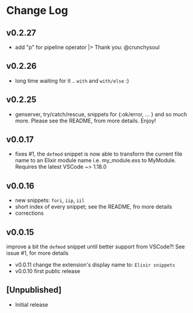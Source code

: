 # Change Log

## v0.2.27

- add "p" for pipeline operator |> Thank you: @crunchysoul

## v0.2.26

- long time waiting for it .. `with` and `with/else` :)

## v0.2.25

- genserver, try/catch/rescue, snippets for {:ok/error, ... } and so much more. Please see the README, from more details. Enjoy!

## v0.0.17

- fixes #1, the `defmod` snippet is now able to transform the current file name to an Elixir module name i.e. my_module.exs to MyModule. Requires the latest VSCode ~> 1.18.0

## v0.0.16

- new snippets: `fori`, `iip`, `iil`
- short index of every snippet; see the README, fro more details
- corrections

## v0.0.15

improve a bit the `defmod` snippet until better support from VSCode?! See issue #1, for more details

- v0.0.11 change the extension's display name to: `Elixir snippets`
- v0.0.10 first public release

## [Unpublished]

- Initial release